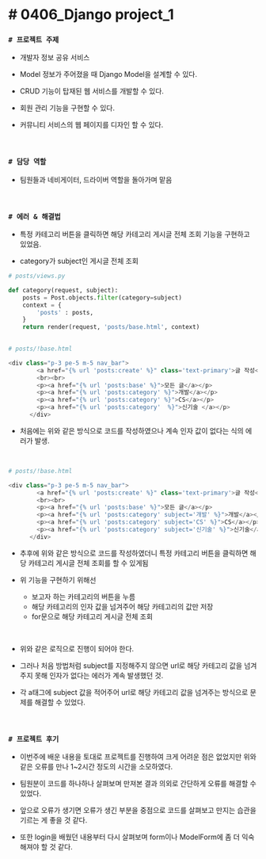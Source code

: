 # # 0406_Django project_1

### `# 프로젝트 주제`
- 개발자 정보 공유 서비스

- Model 정보가 주어졌을 때 Django Model을 설계할 수 있다.
- CRUD 기능이 탑재된 웹 서비스를 개발할 수 있다.
- 회원 관리 기능을 구현할 수 있다.
- 커뮤니티 서비스의 웹 페이지를 디자인 할 수 있다.

<br>

### `# 담당 역할`
- 팀원들과 네비게이터, 드라이버 역할을 돌아가며 맡음

<br>

### `# 에러 & 해결법`
- 특정 카테고리 버튼을 클릭하면 해당 카테고리 게시글 전체 조회 기능을 구현하고 있었음.

- category가 subject인 게시글 전체 조회
```py
# posts/views.py

def category(request, subject):
    posts = Post.objects.filter(category=subject)
    context = {
        'posts' : posts,
    }
    return render(request, 'posts/base.html', context)
    

# posts/!base.html

<div class="p-3 pe-5 m-5 nav_bar">
        <a href="{% url 'posts:create' %}" class='text-primary'>글 작성</a>
        <br><br>
        <p><a href="{% url 'posts:base' %}">모든 글</a></p>
        <p><a href="{% url 'posts:category' %}">개발</a></p>
        <p><a href="{% url 'posts:category' %}">CS</a></p>
        <p><a href="{% url 'posts:category'  %}">신기술 </a></p>
      </div>
```
- 처음에는 위와 같은 방식으로 코드를 작성하였으나 계속 인자 값이 없다는 식의 에러가 발생.

<br>

```py
# posts/!base.html

<div class="p-3 pe-5 m-5 nav_bar">
        <a href="{% url 'posts:create' %}" class='text-primary'>글 작성</a>
        <br><br>
        <p><a href="{% url 'posts:base' %}">모든 글</a></p>
        <p><a href="{% url 'posts:category' subject='개발' %}">개발</a></p>
        <p><a href="{% url 'posts:category' subject='CS' %}">CS</a></p>
        <p><a href="{% url 'posts:category' subject='신기술' %}">신기술</a></p>
      </div>
```
- 추후에 위와 같은 방식으로 코드를 작성하였더니 특정 카테고리 버튼을 클릭하면 해당 카테고리 게시글 전체 조회를 할 수 있게됨

- 위 기능을 구현하기 위해선
    - 보고자 하는 카테고리의 버튼을 누름  
    - 해당 카테고리의 인자 값을 넘겨주어 해당 카테고리의 값만 저장
    - for문으로 해당 카테고리 게시글 전체 조회

<br>

- 위와 같은 로직으로 진행이 되어야 한다.

- 그러나 처음 방법처럼 subject를 지정해주지 않으면 url로 해당 카테고리 값을 넘겨주지 못해 인자가 없다는 에러가 계속 발생했던 것.

- 각 a태그에 subject 값을 적어주어 url로 해당 카테고리 값을 넘겨주는 방식으로 문제를 해결할 수 있었다.

<br>

### `# 프로젝트 후기`
- 이번주에 배운 내용을 토대로 프로젝트를 진행하여 크게 어려운 점은 없었지만 위와 같은 오류를 만나 1~2시간 정도의 시간을 소모하였다.

- 팀원분이 코드를 하나하나 살펴보며 만져본 결과 의외로 간단하게 오류를 해결할 수 있었다.

- 앞으로 오류가 생기면 오류가 생긴 부분을 중점으로 코드를 살펴보고 만지는 습관을 기르는 게 좋을 것 같다.

- 또한 login을 배웠던 내용부터 다시 살펴보며 form이나 ModelForm에 좀 더 익숙해져야 할 것 같다.

